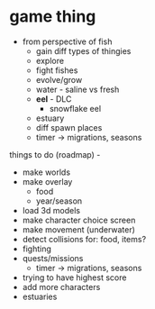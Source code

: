 # game thing

- from perspective of fish
  - gain diff types of thingies
  - explore
  - fight fishes
  - evolve/grow
  - water - saline vs fresh
  - **eel** - DLC
    - snowflake eel
  - estuary
  - diff spawn places
  - timer -> migrations, seasons



things to do (roadmap) - 

- make worlds
- make overlay
  - food
  - year/season
- load 3d models
- make character choice screen
- make movement (underwater)
- detect collisions for: food, items?
- fighting
- quests/missions
  - timer -> migrations, seasons
- trying to have highest score
- add more characters
- estuaries